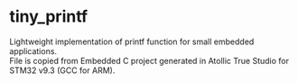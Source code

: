 # tiny_printf
Lightweight implementation of printf function for small embedded applications.  
File is copied from Embedded C project generated in Atollic True Studio for STM32 v9.3 (GCC for ARM).
